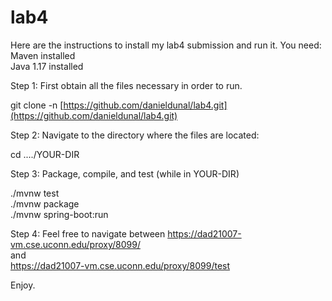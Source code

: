 # lab4

Here are the instructions to install my lab4 submission and run it.
You need:    
Maven installed    
Java 1.17 installed

Step 1: First obtain all the files necessary in order to run.

git clone -n [https://github.com/danieldunal/lab4.git](https://github.com/danieldunal/lab4.git)

Step 2: Navigate to the directory where the files are located:

cd ..../YOUR-DIR

Step 3: Package, compile, and test
(while in YOUR-DIR)

./mvnw test    
./mvnw package    
./mvnw spring-boot:run    

Step 4: Feel free to navigate between 
https://dad21007-vm.cse.uconn.edu/proxy/8099/    
and    
https://dad21007-vm.cse.uconn.edu/proxy/8099/test

Enjoy.
